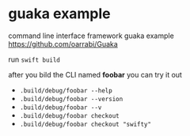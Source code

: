 # guaka example
command line interface framework guaka example
https://github.com/oarrabi/Guaka

run ```swift build```

after you bild the CLI named **foobar** you can try it out

* ```.build/debug/foobar --help```
* ```.build/debug/foobar --version```
* ```.build/debug/foobar --v```
* ```.build/debug/foobar checkout```
* ```.build/debug/foobar checkout "swifty"```
